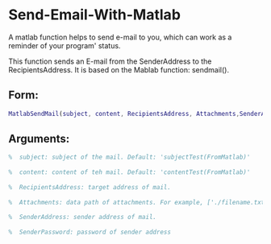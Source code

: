 # Send-Email-With-Matlab
A matlab function helps to send e-mail to you, which can work as a reminder of your program' status.

This function sends an E-mail from the SenderAddress to the RecipientsAddress.
It is based on the Mablab function: sendmail().

## Form: 
```Matlab
MatlabSendMail(subject, content, RecipientsAddress, Attachments,SenderAddress,SenderPassword)
```
## Arguments:
```Matlab
%  subject: subject of the mail. Default: 'subjectTest(FromMatlab)'
  
%  content: content of teh mail. Default: 'contentTest(FromMatlab)'
  
%  RecipientsAddress: target address of mail. 
  
%  Attachments: data path of attachments. For example, ['./filename.txt']
  
%  SenderAddress: sender address of mail.
  
%  SenderPassword: password of sender address
```

